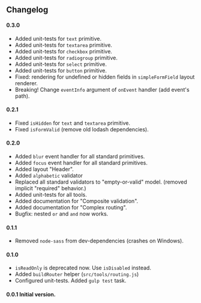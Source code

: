 <h2>Changelog</h2>

#### 0.3.0
* Added unit-tests for `text` primitive.
* Added unit-tests for `textarea` primitive.
* Added unit-tests for `checkbox` primitive.
* Added unit-tests for `radiogroup` primitive.
* Added unit-tests for `select` primitive.
* Added unit-tests for `button` primitive.
* Fixed: rendering for undefined or hidden fields in `simpleFormField` layout renderer.
* Breaking! Change `eventInfo` argument of `onEvent` handler (add event's path).

#### 0.2.1
* Fixed `isHidden` for `text` and `textarea` primitive.
* Fixed `isFormValid` (remove old lodash dependencies).

#### 0.2.0
* Added `blur` event handler for all standard primitives.
* Added `focus` event handler for all standard primitives.
* Added layout "Header".
* Added `alphabetic` validator
* Replaced all standard validators to "empty-or-valid" model.
(removed implicit "required" behavior.)
* Added unit-tests for all tools.
* Added documentation for "Composite validation".
* Added documentation for "Complex routing".
* Bugfix: nested `or` and `and` now works.

#### 0.1.1
* Removed `node-sass` from dev-dependencies (crashes on Windows).

#### 0.1.0
* `isReadOnly` is deprecated now. Use `isDisabled` instead.
* Added `buildRouter` helper (`src/tools/routing.js`)
* Configured unit-tests. Added `gulp test` task. 

#### 0.0.1 Initial version.
